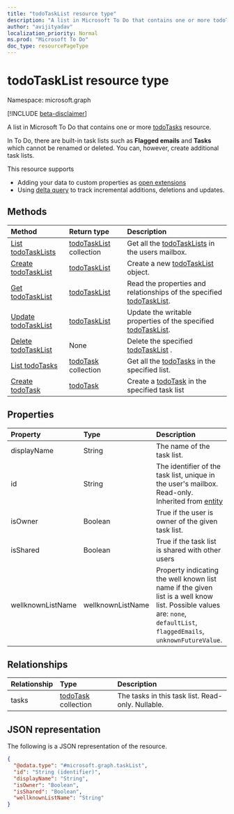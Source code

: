 ```yaml
---
title: "todoTaskList resource type"
description: "A list in Microsoft To Do that contains one or more todoTask resources."
author: "avijityadav"
localization_priority: Normal
ms.prod: "Microsoft To Do"
doc_type: resourcePageType
---
```


# todoTaskList resource type

Namespace: microsoft.graph

[!INCLUDE [beta-disclaimer](../../includes/beta-disclaimer.md)]

A list in Microsoft To Do that contains one or more [todoTasks](./todotask.md) resource. 

In To Do, there are built-in task lists such as **Flagged emails** and **Tasks** which cannot be renamed or deleted.  You can, however, create additional task lists.

This resource supports
* Adding your data to custom properties as [open extensions](/graph/extensibility-overview)
* Using [delta query](/graph/delta-query-overview) to track incremental additions, deletions and updates.

## Methods
|Method|Return type|Description|
|:---|:---|:---|
|[List todoTaskLists](../api/todotasklist-list.md)|[todoTaskList](todotasklist.md) collection|Get all the [todoTaskLists](todotasklist.md) in the users mailbox.|
|[Create todoTaskList](../api/todotasklist-post-lists.md)|[todoTaskList](todotasklist.md)|Create a new [todoTaskList](todotasklist.md) object.|
|[Get todoTaskList](../api/todotasklist-get.md)|[todoTaskList](todotasklist.md)|Read the properties and relationships of the specified [todoTaskList](todotasklist.md).|
|[Update todoTaskList](../api/todotasklist-update.md)|[todoTaskList](todotasklist.md)| Update the writable properties of the specified [todoTaskList](todotasklist.md).|
|[Delete todoTaskList](../api/todotasklist-delete.md)|None| Delete the specified [todoTaskList](todotasklist.md) .|
|[List todoTasks](../api/todotasklist-list-tasks.md)|[todoTask](todotask.md) collection|Get all the [todoTasks](todotask.md) in the specified list.|
|[Create todoTask](../api/todotasklist-post-tasks.md)|[todoTask](todotask.md)| Create a [todoTask](todotask.md) in the specified task list|

## Properties
|Property|Type|Description|
|:---|:---|:---|
|displayName|String|The name of the task list.|
|id|String| The identifier of the task list, unique in the user's mailbox. Read-only. Inherited from [entity](entity.md)|
|isOwner|Boolean| True if the user is owner of the given task list.|
|isShared|Boolean| True if the task list is shared with other users|
|wellknownListName|wellknownListName| Property indicating the well known list name if the given list is a well know list. Possible values are: `none`, `defaultList`, `flaggedEmails`, `unknownFutureValue`.|

## Relationships
|Relationship|Type|Description|
|:---|:---|:---|
|tasks|[todoTask](todotask.md) collection|The tasks in this task list. Read-only. Nullable.|

## JSON representation
The following is a JSON representation of the resource.
<!-- {
  "blockType": "resource",
  "keyProperty": "id",
  "@odata.type": "microsoft.graph.taskList",
  "baseType": "microsoft.graph.entity",
  "openType": false
}
-->
``` json
{
  "@odata.type": "#microsoft.graph.taskList",
  "id": "String (identifier)",
  "displayName": "String",
  "isOwner": "Boolean",
  "isShared": "Boolean",
  "wellknownListName": "String"
}
```

